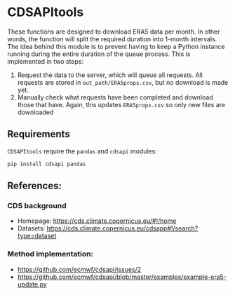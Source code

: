 # CDSAPItools

These functions are designed to download ERA5 data per month. In other words, the function will split the required duration into 1-month intervals. The idea behind this module is to prevent having to keep a Python instance running during the entire duration of the queue process. This is implemented in two steps:

1. Request the data to the server, which will queue all requests. All requests are stored in `out_path/ERA5props.csv`, but no download is made yet. 
2. Manually check what requests have been completed and download those that have. Again, this updates `ERA5props.csv` so only new files are downloaded


## Requirements

`CDSAPItools` require the `pandas` and `cdsapi` modules:

```bash
pip install cdsapi pandas
````
 
## References:

### CDS background

- Homepage: https://cds.climate.copernicus.eu/#!/home
- Datasets: https://cds.climate.copernicus.eu/cdsapp#!/search?type=dataset


### Method implementation:

- https://github.com/ecmwf/cdsapi/issues/2
- https://github.com/ecmwf/cdsapi/blob/master/examples/example-era5-update.py
